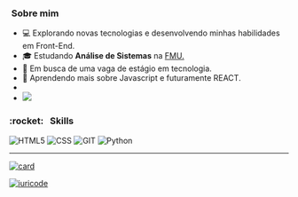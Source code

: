 


<h3>&nbsp;Sobre mim </h3>

- 💻 Explorando novas tecnologias e desenvolvendo minhas habilidades em Front-End.
- 🎓 Estudando **Análise de Sistemas** na <a href="link da sua faculdade">FMU.</a>
- 💼 Em busca de uma vaga de estágio em tecnologia.
- 🌱 Aprendendo mais sobre Javascript e futuramente REACT.
- 
- <a href="https://www.linkedin.com/in/talita-salles/" target="_blank"><img src="https://img.shields.io/badge/-LinkedIn-%230077B5?style=for-the-badge&logo=linkedin&logoColor=white" target="_blank"></a> 

<h3> :rocket: &nbsp; Skills </h3>

  ![HTML5](https://img.shields.io/badge/HTML5-E34F26?style=for-the-badge&logo=html5&logoColor=white)
  ![CSS](https://img.shields.io/badge/CSS3-1572B6?style=for-the-badge&logo=css3&logoColor=white)
  ![GIT](https://img.shields.io/badge/Git-E34F26?style=for-the-badge&logo=git&logoColor=white)
  ![Python](https://img.shields.io/badge/Python-3776AB?style=for-the-badge&logo=python&logoColor=white)
  ****
  
[![card](https://github-readme-stats.vercel.app/api?username=TalitaSalless&theme=default&show_icons=true)](https://github.com/iuricode/)

[![iuricode](https://github-readme-stats.vercel.app/api/top-langs/?username=TalitaSalless&hide=html&layout=compact&theme=default)](https://github.com/iuricode/)



